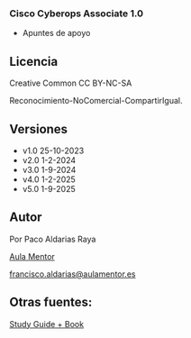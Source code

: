 ### Cisco Cyberops Associate 1.0

* Apuntes de apoyo

## Licencia

Creative Common CC BY-NC-SA

Reconocimiento-NoComercial-CompartirIgual.

## Versiones

* v1.0  25-10-2023
* v2.0  1-2-2024
* v3.0  1-9-2024 
* v4.0  1-2-2025
* v5.0  1-9-2025



## Autor

Por Paco Aldarias Raya

[Aula Mentor](http://aulamentor.es)

francisco.aldarias@aulamentor.es

## Otras fuentes:

[Study Guide + Book](https://github.com/gothburz/200-201-CBROPS-Cisco-Certified-CyberOps-Associate-Study-Guide)

